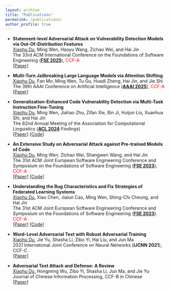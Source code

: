 ```yaml
---
layout: archive
title: "Publications"
permalink: /publications/
author_profile: true
---
```


- **Statement-level Adversarial Attack on Vulnerability Detection Models via Out-Of-Distribution Features**  
  <u>Xiaohu Du</u>, Ming Wen, Haoyu Wang, Zichao Wei, and Hai Jin  
  The 33rd ACM International Conference on the Foundations of Software Engineering ([**FSE 2025**](https://conf.researchr.org/home/fse-2025)), <font color="red">CCF-A</font>  
  [[Paper](http://xhdu.github.io/)]
- **Multi-Turn Jailbreaking Large Language Models via Attention Shifting**  
  <u>Xiaohu Du</u>, Fan Mo, Ming Wen, Tu Gu, Huadi Zheng, Hai Jin, and Jie Shi  
  The 39th AAAI Conference on Artificial Intelligence ([**AAAI 2025**](https://aaai.org/conference/aaai/aaai-25/)), <font color="red">CCF-A</font>  
  [[Paper](https://ojs.aaai.org/index.php/AAAI/article/view/34553)]
- **Generalization-Enhanced Code Vulnerability Detection via Multi-Task Instruction Fine-Tuning**  
  <u>Xiaohu Du</u>, Ming Wen, Jiahao Zhu, Zifan Xie, Bin Ji, Huijun Liu, Xuanhua Shi, and Hai Jin  
  The 62nd Annual Meeting of the Association for Computational Linguistics ([**ACL 2024**](https://2024.aclweb.org/) Findings)  
  [[Paper](http://xhdu.github.io/files/ACL24.pdf)] [[Code](https://github.com/CGCL-codes/VulLLM)]
- **An Extensive Study on Adversarial Attack against Pre-trained Models of Code**  
  <u>Xiaohu Du</u>, Ming Wen, Zichao Wei, Shangwen Wang, and Hai Jin  
  The 31st ACM Joint European Software Engineering Conference and Symposium on the Foundations of Software Engineering ([**FSE 2023**](https://conf.researchr.org/home/fse-2023)), <font color="red">CCF-A</font>  
  [[Paper](http://xhdu.github.io/files/FSE23-1.pdf)] [[Code](https://github.com/CGCL-codes/Attack_PTMC)]
- **Understanding the Bug Characteristics and Fix Strategies of Federated Learning Systems**  
  <u>Xiaohu Du</u>, Xiao Chen, Jialun Cao, Ming Wen, Shing-Chi Cheung, and Hai Jin  
  The 31st ACM Joint European Software Engineering Conference and Symposium on the Foundations of Software Engineering ([**FSE 2023**](https://conf.researchr.org/home/fse-2023)). <font color="red">CCF-A</font>  
  [[Paper](http://xhdu.github.io/files/FSE23-2.pdf)] [[Code](https://github.com/CGCL-codes/FL_Bug_Study)]
- **Word-Level Adversarial Text with Robust Adversarial Training**  
  <u>Xiaohu Du</u>, Jie Yu, Shasha Li, Zibo Yi, Hai Liu, and Jun Ma  
  2021 International Joint Conference on Neural Networks (**IJCNN 2021**), CCF-C  
  [[Paper](http://xhdu.github.io/files/IJCNN21.pdf)]

- **Adversarial Text Attack and Defense: A Review**  
  <u>Xiaohu Du</u>, Hongming Wu, Zibo Yi, Shasha Li, Jun Ma, and Jie Yu  
  Journal of Chinese Information Processing, CCF-B in Chinese  
  [[Paper](http://xhdu.github.io/files/JCIP21.pdf)]